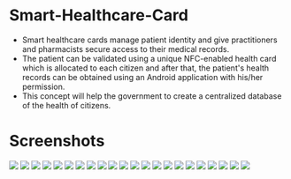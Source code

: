 # Smart-Healthcare-Card
- Smart healthcare cards manage patient identity and give practitioners and pharmacists secure access to their medical records.
- The patient can be validated using a unique NFC-enabled health card which is allocated to each citizen and after that, the patient's health records can be obtained using an Android application with his/her permission. 
- This concept will help the government to create a centralized database of the health of citizens.

# Screenshots
![](SS/ss1.jpg)
![](SS/ss2.jpg)
![](SS/ss3.jpg)
![](SS/ss4.jpg)
![](SS/ss5.jpg)
![](SS/ss6.jpg)
![](SS/ss7.jpg)
![](SS/ss8.jpg)
![](SS/ss9.jpg)
![](SS/ss10.jpg)
![](SS/ss11.jpg)
![](SS/ss12.jpg)
![](SS/ss13.jpg)
![](SS/ss14.jpg)
![](SS/ss15.jpg)
![](SS/ss16.jpg)
![](SS/ss17.jpg)
![](SS/ss18.jpg)
![](SS/ss19.jpg)
![](SS/ss20.jpg)
![](SS/ss21.jpg)
![](SS/ss22.jpg)
